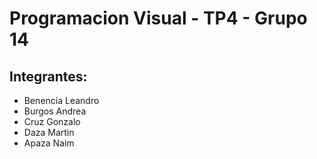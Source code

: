 # Programacion Visual - TP4 - Grupo 14

## Integrantes:
- Benencia Leandro
- Burgos Andrea
- Cruz Gonzalo
- Daza Martin
- Apaza Naim